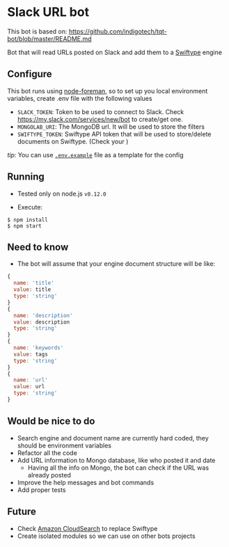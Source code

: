 # Slack URL bot

This bot is based on: https://github.com/indigotech/tqt-bot/blob/master/README.md

Bot that will read URLs posted on Slack and add them to a [Swiftype](https://swiftype.com) engine

## Configure

This bot runs using [node-foreman](https://github.com/strongloop/node-foreman), so to set up you local environment variables, create .env file with the following values

- `SLACK_TOKEN`: Token to be used to connect to Slack. Check https://my.slack.com/services/new/bot to create/get one.
- `MONGOLAB_URI`: The MongoDB url. It will be used to store the filters
- `SWIFTYPE_TOKEN`: Swiftype API token that will be used to store/delete documents on Swiftype. (Check your )

_tip:_ You can use [`.env.example`](.env.example) file as a template for the config

## Running

- Tested only on node.js `v0.12.0`

- Execute:
```
$ npm install
$ npm start
```

## Need to know

- The bot will assume that your engine document structure will be like:

```javascript
{
  name: 'title'
  value: title
  type: 'string'
}
{
  name: 'description'
  value: description
  type: 'string'
}
{
  name: 'keywords'
  value: tags
  type: 'string'
}
{
  name: 'url'
  value: url
  type: 'string'
}
```

## Would be nice to do

- Search engine and document name are currently hard coded, they should be environment variables
- Refactor all the code
- Add URL information to Mongo database, like who posted it and date
  - Having all the info on Mongo, the bot can check if the URL was already posted
- Improve the help messages and bot commands
- Add proper tests

## Future

- Check [Amazon CloudSearch](https://aws.amazon.com/pt/cloudsearch/getting-started/) to replace Swiftype
- Create isolated modules so we can use on other bots projects
